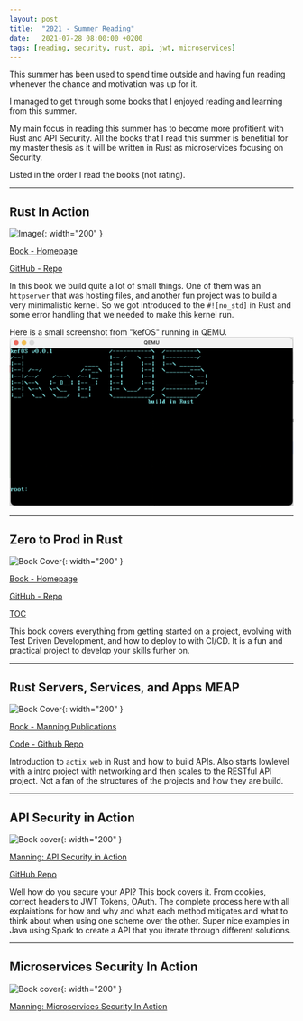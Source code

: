 ```yaml
---
layout: post
title:  "2021 - Summer Reading"
date:   2021-07-28 08:00:00 +0200
tags: [reading, security, rust, api, jwt, microservices]
---
```


This summer has been used to spend time outside and having fun reading whenever the chance and motivation was up for it.

I managed to get through some books that I enjoyed reading and learning from this summer.

My main focus in reading this summer has to become more profitient with Rust and API Security.
All the books that I read this summer is benefitial for my master thesis as it will be written in Rust as microservices focusing on Security.

Listed in the order I read the books (not rating).

---

## Rust In Action

![Image](https://camo.githubusercontent.com/9eda832c431be6036ac6f60f0d44eddd8f417caf854bf42bc110d39f6ca41616/68747470733a2f2f696d616765732e6d616e6e696e672e636f6d2f3138302f3234302f726573697a652f626f6f6b2f352f313763313132342d323134662d343330372d623466652d6664393631613961333166342f4d634e616d6172612d527573742d4d4541502d48492e706e67){: width="200" }

[Book - Homepage](https://www.manning.com/books/rust-in-action)

[GitHub - Repo](https://github.com/rust-in-action/code)

In this book we build quite a lot of small things.
One of them was an `httpserver` that was hosting files, and another fun project was to build a very minimalistic kernel.
So we got introduced to the `#![no_std]` in Rust and some error handling that we needed to make this kernel run.

Here is a small screenshot from "kefOS" running in QEMU.
![kefOS](/assets/img/summerreading/kefOS.png)

---

## Zero to Prod in Rust

![Book Cover](https://www.zero2prod.com/assets/img/book2.png){: width="200" }

[Book - Homepage](https://www.zero2prod.com/)

[GitHub - Repo](https://github.com/LukeMathWalker/zero-to-production)

[TOC](https://www.zero2prod.com/assets/sample_zero2prod.pdf)

This book covers everything from getting started on a project,
evolving with Test Driven Development, and how to deploy to with CI/CD.
It is a fun and practical project to develop your skills furher on.

---

## Rust Servers, Services, and Apps MEAP

![Book Cover](https://images.manning.com/360/480/resize/book/9/03ac487-c409-4b45-ac49-8affc8b524fe/Eshwarla-RSSA-MEAPHI.png){: width="200" }

[Book - Manning Publications](https://www.manning.com/books/rust-servers-services-and-apps)

[Code - Github Repo](https://github.com/peshwar9/rust-servers-services-apps)

Introduction to `actix_web` in Rust and how to build APIs.
Also starts lowlevel with a intro project with networking and then scales to the RESTful API project.
Not a fan of the structures of the projects and how they are build.

---

## API Security in Action

![Book cover](https://images.manning.com/264/352/resize/book/a/759c979-270c-4145-a957-341f40671525/Madden-API-HI.png){: width="200" }

[Manning: API Security in Action](https://www.manning.com/books/api-security-in-action)

[GitHub Repo](https://github.com/NeilMadden/apisecurityinaction)

Well how do you secure your API? This book covers it. From cookies, correct headers to JWT Tokens, OAuth.
The complete process here with all explaiations for how and why and what each method mitigates and what to think about when using one scheme over the other.
Super nice examples in Java using Spark to create a API that you iterate through different solutions.

---

## Microservices Security In Action

![Book cover](https://images.manning.com/264/352/resize/book/6/4cf7d31-fe33-426f-be39-fda5bfbf4191/Siriwardena-MS-HI.png){: width="200" }

[Manning: Microservices Security In Action](https://www.manning.com/books/microservices-security-in-action)

